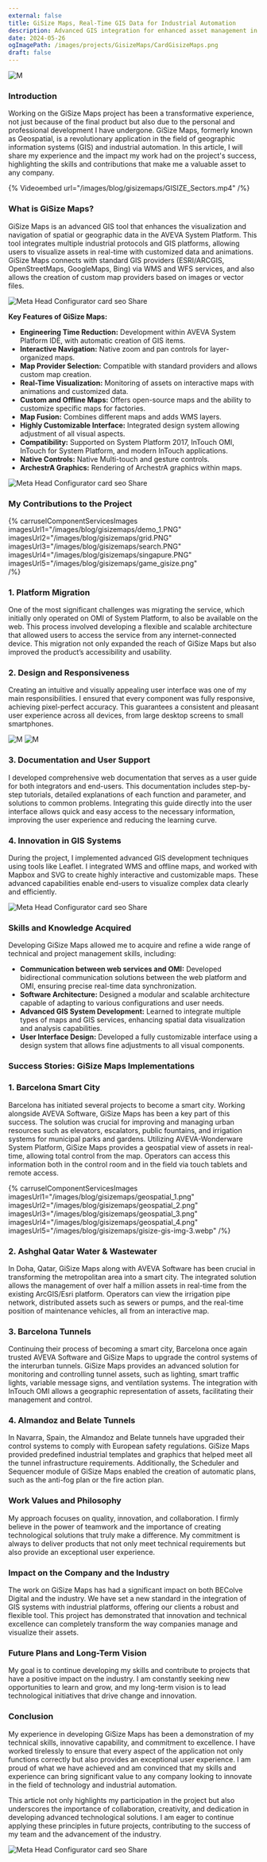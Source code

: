 ```yaml
---
external: false
title: GiSize Maps, Real-Time GIS Data for Industrial Automation
description: Advanced GIS integration for enhanced asset management in industrial environments.
date: 2024-05-26
ogImagePath: /images/projects/GisizeMaps/CardGisizeMaps.png
draft: false
--- 
```


![ M ](/images/blog/gisizemaps/demo_1.PNG)


### Introduction

Working on the GiSize Maps project has been a transformative experience, not just because of the final product but also due to the personal and professional development I have undergone. GiSize Maps, formerly known as Geospatial, is a revolutionary application in the field of geographic information systems (GIS) and industrial automation. In this article, I will share my experience and the impact my work had on the project's success, highlighting the skills and contributions that make me a valuable asset to any company.

{% Videoembed url="/images/blog/gisizemaps/GISIZE_Sectors.mp4" /%}

### What is GiSize Maps?

GiSize Maps is an advanced GIS tool that enhances the visualization and navigation of spatial or geographic data in the AVEVA System Platform. This tool integrates multiple industrial protocols and GIS platforms, allowing users to visualize assets in real-time with customized data and animations. GiSize Maps connects with standard GIS providers (ESRI/ARCGIS, OpenStreetMaps, GoogleMaps, Bing) via WMS and WFS services, and also allows the creation of custom map providers based on images or vector files.

![ Meta Head Configurator card seo Share ](/images/blog/gisizemaps/metro_1.png)


**Key Features of GiSize Maps:**

- **Engineering Time Reduction:** Development within AVEVA System Platform IDE, with automatic creation of GIS items.
- **Interactive Navigation:** Native zoom and pan controls for layer-organized maps.
- **Map Provider Selection:** Compatible with standard providers and allows custom map creation.
- **Real-Time Visualization:** Monitoring of assets on interactive maps with animations and customized data.
- **Custom and Offline Maps:** Offers open-source maps and the ability to customize specific maps for factories.
- **Map Fusion:** Combines different maps and adds WMS layers.
- **Highly Customizable Interface:** Integrated design system allowing adjustment of all visual aspects.
- **Compatibility:** Supported on System Platform 2017, InTouch OMI, InTouch for System Platform, and modern InTouch applications.
- **Native Controls:** Native Multi-touch and gesture controls.
- **ArchestrA Graphics:** Rendering of ArchestrA graphics within maps.

![ Meta Head Configurator card seo Share ](/images/blog/gisizemaps/metro_3-1.png)


### My Contributions to the Project

{% carruselComponentServicesImages  
imagesUrl1="/images/blog/gisizemaps/demo_1.PNG" 
imagesUrl2="/images/blog/gisizemaps/grid.PNG" 
imagesUrl3="/images/blog/gisizemaps/search.PNG" 
imagesUrl4="/images/blog/gisizemaps/singapure.PNG" 
imagesUrl5="/images/blog/gisizemaps/game_gisize.png"  
 /%}

### 1. Platform Migration

One of the most significant challenges was migrating the service, which initially only operated on OMI of System Platform, to also be available on the web. This process involved developing a flexible and scalable architecture that allowed users to access the service from any internet-connected device. This migration not only expanded the reach of GiSize Maps but also improved the product’s accessibility and usability.


### 2. Design and Responsiveness

Creating an intuitive and visually appealing user interface was one of my main responsibilities. I ensured that every component was fully responsive, achieving pixel-perfect accuracy. This guarantees a consistent and pleasant user experience across all devices, from large desktop screens to small smartphones.

![ M ](/images/blog/gisizemaps/palette.PNG)
![ M ](/images/blog/gisizemaps/palettedesign.PNG)

### 3. Documentation and User Support

I developed comprehensive web documentation that serves as a user guide for both integrators and end-users. This documentation includes step-by-step tutorials, detailed explanations of each function and parameter, and solutions to common problems. Integrating this guide directly into the user interface allows quick and easy access to the necessary information, improving the user experience and reducing the learning curve.

### 4. Innovation in GIS Systems

During the project, I implemented advanced GIS development techniques using tools like Leaflet. I integrated WMS and offline maps, and worked with Mapbox and SVG to create highly interactive and customizable maps. These advanced capabilities enable end-users to visualize complex data clearly and efficiently.

![ Meta Head Configurator card seo Share ](/images/blog/gisizemaps/layers.webp)


### Skills and Knowledge Acquired

Developing GiSize Maps allowed me to acquire and refine a wide range of technical and project management skills, including:

- **Communication between web services and OMI:** Developed bidirectional communication solutions between the web platform and OMI, ensuring precise real-time data synchronization.
- **Software Architecture:** Designed a modular and scalable architecture capable of adapting to various configurations and user needs.
- **Advanced GIS System Development:** Learned to integrate multiple types of maps and GIS services, enhancing spatial data visualization and analysis capabilities.
- **User Interface Design:** Developed a fully customizable interface using a design system that allows fine adjustments to all visual components.

### Success Stories: GiSize Maps Implementations

### 1. Barcelona Smart City

Barcelona has initiated several projects to become a smart city. Working alongside AVEVA Software, GiSize Maps has been a key part of this success. The solution was crucial for improving and managing urban resources such as elevators, escalators, public fountains, and irrigation systems for municipal parks and gardens. Utilizing AVEVA-Wonderware System Platform, GiSize Maps provides a geospatial view of assets in real-time, allowing total control from the map. Operators can access this information both in the control room and in the field via touch tablets and remote access.

{% carruselComponentServicesImages  
imagesUrl1="/images/blog/gisizemaps/geospatial_1.png" 
imagesUrl2="/images/blog/gisizemaps/geospatial_2.png" 
imagesUrl3="/images/blog/gisizemaps/geospatial_3.png" 
imagesUrl4="/images/blog/gisizemaps/geospatial_4.png" 
imagesUrl5="/images/blog/gisizemaps/gisize-gis-img-3.webp" 
 /%}

### 2. Ashghal Qatar Water & Wastewater

In Doha, Qatar, GiSize Maps along with AVEVA Software has been crucial in transforming the metropolitan area into a smart city. The integrated solution allows the management of over half a million assets in real-time from the existing ArcGIS/Esri platform. Operators can view the irrigation pipe network, distributed assets such as sewers or pumps, and the real-time position of maintenance vehicles, all from an interactive map.

### 3. Barcelona Tunnels

Continuing their process of becoming a smart city, Barcelona once again trusted AVEVA Software and GiSize Maps to upgrade the control systems of the interurban tunnels. GiSize Maps provides an advanced solution for monitoring and controlling tunnel assets, such as lighting, smart traffic lights, variable message signs, and ventilation systems. The integration with InTouch OMI allows a geographic representation of assets, facilitating their management and control.

### 4. Almandoz and Belate Tunnels

In Navarra, Spain, the Almandoz and Belate tunnels have upgraded their control systems to comply with European safety regulations. GiSize Maps provided predefined industrial templates and graphics that helped meet all the tunnel infrastructure requirements. Additionally, the Scheduler and Sequencer module of GiSize Maps enabled the creation of automatic plans, such as the anti-fog plan or the fire action plan.


### Work Values and Philosophy

My approach focuses on quality, innovation, and collaboration. I firmly believe in the power of teamwork and the importance of creating technological solutions that truly make a difference. My commitment is always to deliver products that not only meet technical requirements but also provide an exceptional user experience.

### Impact on the Company and the Industry

The work on GiSize Maps has had a significant impact on both BEColve Digital and the industry. We have set a new standard in the integration of GIS systems with industrial platforms, offering our clients a robust and flexible tool. This project has demonstrated that innovation and technical excellence can completely transform the way companies manage and visualize their assets.

### Future Plans and Long-Term Vision

My goal is to continue developing my skills and contribute to projects that have a positive impact on the industry. I am constantly seeking new opportunities to learn and grow, and my long-term vision is to lead technological initiatives that drive change and innovation.

### Conclusion

My experience in developing GiSize Maps has been a demonstration of my technical skills, innovative capability, and commitment to excellence. I have worked tirelessly to ensure that every aspect of the application not only functions correctly but also provides an exceptional user experience. I am proud of what we have achieved and am convinced that my skills and experience can bring significant value to any company looking to innovate in the field of technology and industrial automation.

This article not only highlights my participation in the project but also underscores the importance of collaboration, creativity, and dedication in developing advanced technological solutions. I am eager to continue applying these principles in future projects, contributing to the success of my team and the advancement of the industry.

![ Meta Head Configurator card seo Share ](/images/blog/gisizemaps/gisize-gis-img-4.webp)
